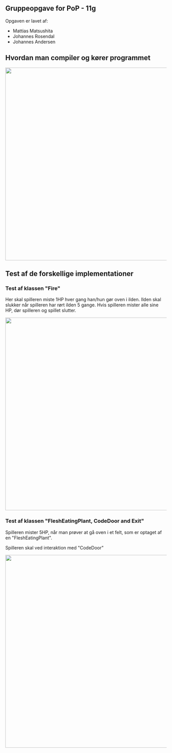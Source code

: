 ## Gruppeopgave for PoP - 11g

Opgaven er lavet af:
* Mattias Matsushita 
* Johannes Rosendal 
* Johannes Andersen

## Hvordan man compiler og kører programmet ##
<img src="https://i.imgur.com/M5rsn25.gif" width="600">

## Test af de forskellige implementationer ##

### Test af klassen "Fire" ###

Her skal spilleren miste 1HP hver gang han/hun gør oven i ilden. Ilden skal slukker når spilleren har rørt ilden 5 gange.
Hvis spilleren mister alle sine HP, dør spilleren og spillet slutter.

<img src="https://i.imgur.com/KmIR1Oi.gif" width="600">

### Test af klassen "FleshEatingPlant, CodeDoor and Exit" ###

Spilleren mister 5HP, når man prøver at gå oven i et felt, som er optaget af en "FleshEatingPlant".

Spilleren skal ved interaktion med "CodeDoor" 

<img src="https://i.imgur.com/OicaF8J.gif" width="600">

